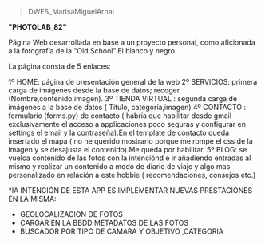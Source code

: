 
>DWES_MarisaMiguelArnal

**"PHOTOLAB_82"** 

Página Web desarrollada en base a un proyecto personal, como aficionada a la fotografía de la "Old School".El blanco y negro.

La página consta de 5 enlaces:

1º HOME: página de presentación general de la web
2º SERVICIOS: primera carga de imágenes desde la base de datos; recoger (Nombre,contenido,imagen).
3º TIENDA  VIRTUAL : segunda carga de imágenes a la base de datos ( Titulo, categoría,imagen)
4º CONTACTO : formulario (forms.py) de contacto ( habría que habilitar desde gmail exclusivamente el acceso a applicaciones poco seguras y configurar en settings el email y 
la contraseña).En el template de contacto queda insertado el mapa ( no he querido mostrarlo porque me rompe el css de la imagen y se desajusta el contenido).Me queda por habilitar.
5º BLOG: se vuelca contenido de las fotos con la intenciónd e ir añadiendo entradas al mismo y realizar un contenido a modo de diario de viaje y algo mas personalizado en relación
a este hobbie ( recomendaciones, consejos etc.)

*lA INTENCIÓN DE ESTA APP ES IMPLEMENTAR NUEVAS PRESTACIONES EN LA MISMA: 
 - GEOLOCALIZACION DE FOTOS
 - CARGAR EN LA BBDD METADATOS DE LAS FOTOS
 - BUSCADOR POR TIPO DE CAMARA Y OBJETIVO ,CATEGORIA
 
